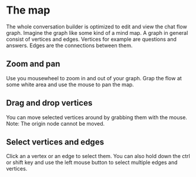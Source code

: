 # The map
The whole conversation builder is optimized to edit and view the chat flow graph. Imagine the graph like some kind of a mind map. A graph in general consist of vertices and edges. Vertices for example are questions and answers. Edges are the connections between them.

## Zoom and pan
Use you mousewheel to zoom in and out of your graph. Grap the flow at some white area and use the mouse to pan the map.

## Drag and drop vertices
You can move selected vertices around by grabbing them with the mouse. Note: The origin node cannot be moved.

## Select vertices and edges
Click an a vertex or an edge to select them. You can also hold down the ctrl or shift key and use the left mouse button to select multiple edges and vertices.
